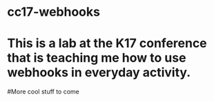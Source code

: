 # cc17-webhooks

# This is a lab at the K17 conference that is teaching me how to use webhooks in everyday activity.

#More cool stuff to come
